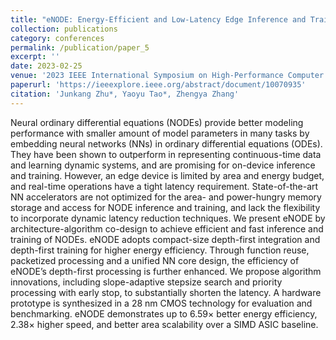 ```yaml
---
title: "eNODE: Energy-Efficient and Low-Latency Edge Inference and Training of Neural ODEs"
collection: publications
category: conferences
permalink: /publication/paper_5
excerpt: ''
date: 2023-02-25
venue: '2023 IEEE International Symposium on High-Performance Computer Architecture (HPCA)'
paperurl: 'https://ieeexplore.ieee.org/abstract/document/10070935'
citation: 'Junkang Zhu*, Yaoyu Tao*, Zhengya Zhang'
---
```


Neural ordinary differential equations (NODEs) provide better modeling performance with smaller amount of model parameters in many tasks by embedding neural networks (NNs) in ordinary differential equations (ODEs). They have been shown to outperform in representing continuous-time data and learning dynamic systems, and are promising for on-device inference and training. However, an edge device is limited by area and energy budget, and real-time operations have a tight latency requirement. State-of-the-art NN accelerators are not optimized for the area- and power-hungry memory storage and access for NODE inference and training, and lack the flexibility to incorporate dynamic latency reduction techniques. We present eNODE by architecture-algorithm co-design to achieve efficient and fast inference and training of NODEs. eNODE adopts compact-size depth-first integration and depth-first training for higher energy efficiency. Through function reuse, packetized processing and a unified NN core design, the efficiency of eNODE’s depth-first processing is further enhanced. We propose algorithm innovations, including slope-adaptive stepsize search and priority processing with early stop, to substantially shorten the latency. A hardware prototype is synthesized in a 28 nm CMOS technology for evaluation and benchmarking. eNODE demonstrates up to 6.59× better energy efficiency, 2.38× higher speed, and better area scalability over a SIMD ASIC baseline.
